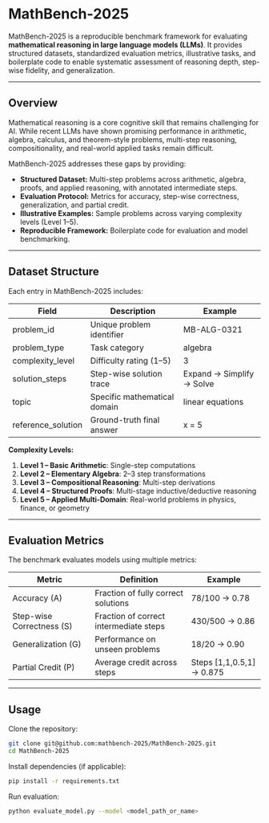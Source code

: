 # MathBench-2025

MathBench-2025 is a reproducible benchmark framework for evaluating **mathematical reasoning in large language models (LLMs)**. It provides structured datasets, standardized evaluation metrics, illustrative tasks, and boilerplate code to enable systematic assessment of reasoning depth, step-wise fidelity, and generalization.

---

## Overview

Mathematical reasoning is a core cognitive skill that remains challenging for AI. While recent LLMs have shown promising performance in arithmetic, algebra, calculus, and theorem-style problems, multi-step reasoning, compositionality, and real-world applied tasks remain difficult.

MathBench-2025 addresses these gaps by providing:

- **Structured Dataset:** Multi-step problems across arithmetic, algebra, proofs, and applied reasoning, with annotated intermediate steps.
- **Evaluation Protocol:** Metrics for accuracy, step-wise correctness, generalization, and partial credit.
- **Illustrative Examples:** Sample problems across varying complexity levels (Level 1–5).
- **Reproducible Framework:** Boilerplate code for evaluation and model benchmarking.

---

## Dataset Structure

Each entry in MathBench-2025 includes:

| Field | Description | Example |
|-------|-------------|---------|
| problem_id | Unique problem identifier | MB-ALG-0321 |
| problem_type | Task category | algebra |
| complexity_level | Difficulty rating (1–5) | 3 |
| solution_steps | Step-wise solution trace | Expand → Simplify → Solve |
| topic | Specific mathematical domain | linear equations |
| reference_solution | Ground-truth final answer | x = 5 |

**Complexity Levels:**

1. **Level 1 – Basic Arithmetic**: Single-step computations  
2. **Level 2 – Elementary Algebra**: 2–3 step transformations  
3. **Level 3 – Compositional Reasoning**: Multi-step derivations  
4. **Level 4 – Structured Proofs**: Multi-stage inductive/deductive reasoning  
5. **Level 5 – Applied Multi-Domain**: Real-world problems in physics, finance, or geometry

---

## Evaluation Metrics

The benchmark evaluates models using multiple metrics:

| Metric | Definition | Example |
|--------|------------|---------|
| Accuracy (A) | Fraction of fully correct solutions | 78/100 → 0.78 |
| Step-wise Correctness (S) | Fraction of correct intermediate steps | 430/500 → 0.86 |
| Generalization (G) | Performance on unseen problems | 18/20 → 0.90 |
| Partial Credit (P) | Average credit across steps | Steps [1,1,0.5,1] → 0.875 |

---

## Usage

Clone the repository:

```bash
git clone git@github.com:mathbench-2025/MathBench-2025.git
cd MathBench-2025
```

Install dependencies (if applicable):

```bash
pip install -r requirements.txt
```

Run evaluation:

```bash
python evaluate_model.py --model <model_path_or_name>
```
